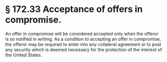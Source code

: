 # § 172.33   Acceptance of offers in compromise.

An offer in compromise will be considered accepted only when the offeror is so notified in writing. As a condition to accepting an offer in compromise, the offeror may be required to enter into any collateral agreement or to post any security which is deemed necessary for the protection of the interest of the United States. 





